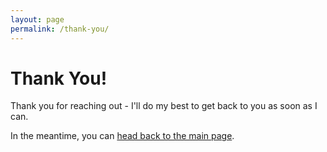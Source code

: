 ```yaml
---
layout: page
permalink: /thank-you/
---
```


# Thank You! #

Thank you for reaching out - I'll do my best to get back to you as soon as I can.

In the meantime, you can [head back to the main page](http:/www.keepthrifty.com).
